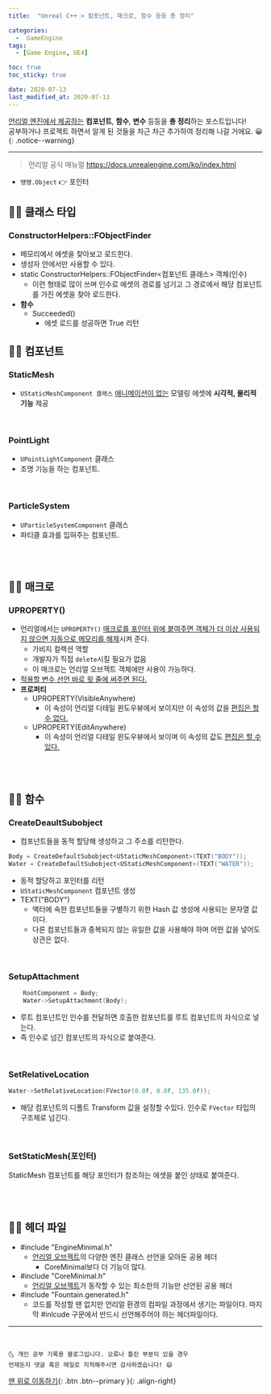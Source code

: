 ```yaml
---
title:  "Unreal C++ > 컴포넌트, 매크로, 함수 등등 총 정리" 

categories:
  -  GameEngine
tags:
  - [Game Engine, UE4]

toc: true
toc_sticky: true

date: 2020-07-13
last_modified_at: 2020-07-13
---
```


<u>언리얼 엔진에서 제공하는</u> **컴포넌트**, **함수**, **변수** 등등을 **총 정리**하는 포스트입니다!  
공부하거나 프로젝트 하면서 알게 된 것들을 차근 차근 추가하여 정리해 나갈 거에요. 😀
{: .notice--warning}

***

> 언리얼 공식 매뉴얼 <https://docs.unrealengine.com/ko/index.html>

- `떙떙.Object` 👉 포인터

## 👩‍🦰 클래스 타입

### ConstructorHelpers::FObjectFinder
- 메모리에서 에셋을 찾아보고 로드한다.
- 생성자 안에서만 사용할 수 있다.
- static ConstructorHelpers::FObjectFinder<컴포넌트 클래스> 객체(인수)
  - 이런 형태로 많이 쓰며 인수로 에셋의 경로를 넘기고 그 경로에서 해당 컴포넌트를 가진 에셋을 찾아 로드한다.
- **함수**
  - Succeeded()
    - 에셋 로드를 성공하면 True 리턴


## 👩‍🦰 컴포넌트

### StaticMesh
- `UStaticMeshComponent 클래스` <u>애니메이션이 없는</u> 모델링 에셋에 **시각적, 물리적 기능** 제공

<br>

### PointLight

- `UPointLightComponent` 클래스
- 조명 기능을 하는 컴포넌트.

<br>

### ParticleSystem

- `UParticleSystemComponent` 클래스
- 파티클 효과를 입혀주는 컴포넌트.

<br>
<br>

## 👩‍🦰 매크로

### UPROPERTY()
- 언리얼에서는 `UPROPERTY()` <u>매크로를 포인터 위에 붙여주면 객체가 더 이상 사용되지 않으면 자동으로 메모리를 해제</u>시켜 준다.
  - 가비지 컬렉션 역할
  - 개발자가 직접 `delete`시킬 필요가 없음
  - 이 매크로는 언리얼 오브젝트 객체에만 사용이 가능하다.
- <u>적용할 변수 선언 바로 윗 줄에 써주면 된다.</u>
- **프로퍼티**
  - UPROPERTY(VisibleAnywhere)
    - 이 속성이 언리얼 디테일 윈도우뷰에서 보이지만 이 속성의 값을 <u>편집은 할 수 없다.</u>
  - UPROPERTY(EditAnywhere)
    - 이 속성이 언리얼 디테일 윈도우뷰에서 보이며 이 속성의 값도 <u>편집은 할 수 있다.</u>

<br>
<br>
 
## 👩‍🦰 함수

### CreateDeaultSubobject

- 컴포넌트들을 동적 할당해 생성하고 그 주소를 리턴한다.

```cpp
Body = CreateDefaultSubobject<UStaticMeshComponent>(TEXT("BODY"));
Water = CreateDefaultSubobject<UStaticMeshComponent>(TEXT("WATER"));
```
- 동적 할당하고 포인터를 리턴
- `UStaticMeshComponent` 컴포넌트 생성
- TEXT("BODY")
  - 액터에 속한 컴포넌트들을 구별하기 위한 Hash 값 생성에 사용되는 문자열 값이다.
  - 다른 컴포넌트들과 중복되지 않는 유일한 값을 사용해야 하며 어떤 값을 넣어도 상관은 없다.

<br>

### SetupAttachment

```cpp
    RootComponent = Body;
	Water->SetupAttachment(Body);
```

- 루트 컴포넌트인 인수를 전달하면 호출한 컴포넌트를 루트 컴포넌트의 자식으로 넣는다.
- 즉 인수로 넘긴 컴포넌트의 자식으로 붙여준다.

<br>

### SetRelativeLocation 

```cpp
Water->SetRelativeLocation(FVector(0.0f, 0.0f, 135.0f));
```

- 해당 컴포넌트의 디폴트 Transform 값을 설정할 수있다. 인수로 `FVector` 타입의 구조체로 넘긴다.

<br>

### SetStaticMesh(포인터)

StaticMesh 컴포넌트를 해당 포인터가 참조하는 에셋을 붙인 상태로 붙여준다.


<br>
<br>

## 👩‍🦰 헤더 파일

- #include "EngineMinimal.h"
  - <u>언리얼 오브젝트</u>의 다양한 엔진 클래스 선언을 모아둔 공용 헤더
    - CoreMinimal보다 더 기능이 많다.
- #include "CoreMinimal.h" 
  - <u>언리얼 오브젝트</u>가 동작할 수 있는 최소한의 기능만 선언된 공용 헤더
- #include "Fountain.generated.h"
  - 코드를 작성할 땐 없지만 언리얼 환경의 컴파일 과정에서 생기는 파일이다. 마지막 #inlcude 구문에서 반드시 선언해주어야 하는 헤더파일이다.

***
<br>

    🌜 개인 공부 기록용 블로그입니다. 오류나 틀린 부분이 있을 경우 
    언제든지 댓글 혹은 메일로 지적해주시면 감사하겠습니다! 😄

[맨 위로 이동하기](#){: .btn .btn--primary }{: .align-right}